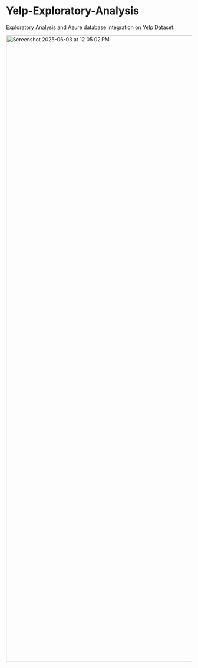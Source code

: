 # Yelp-Exploratory-Analysis
Exploratory Analysis and Azure database integration on Yelp Dataset.


<img width="1698" alt="Screenshot 2025-06-03 at 12 05 02 PM" src="https://github.com/user-attachments/assets/0730d7ec-9011-4bda-af2c-d0c34d166b2a" />
